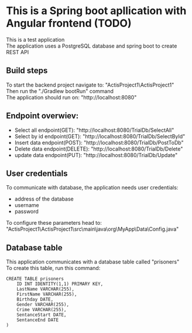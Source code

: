 # This is a Spring boot apllication with Angular frontend (TODO)
This is a test application \
The application uses a PostgreSQL database and spring boot to create REST API 


## Build steps

To start the backend project navigate to: "ActisProject1\ActisProject1" \
Then run the "./Gradlew bootRun" command \
The application should run on: "http://localhost:8080"

## Endpoint overwiev:

<ul>
  <li>Select all endpoint(GET): "http://localhost:8080/TrialDb/SelectAll"</li>
  <li>Select by id endpoint(GET): "http://localhost:8080/TrialDb/SelectById"</li>
  <li>Insert data endpoint(POST): "http://localhost:8080/TrialDb/PostToDb"</li>
  <li>Delete data endpoint(DELETE): "http://localhost:8080/TrialDb/Delete"</li>
  <li>update data endpoint(PUT): "http://localhost:8080/TrialDb/Update"</li>
</ul>

## User credentials
To communicate with database, the application needs user credentials: 
<ul>
  <li>address of the database</li>
  <li>username</li>
  <li>password</li>
</ul>
To configure these parameters head to: "ActisProject1\ActisProject1\src\main\java\org\MyApp\Data\Config.java" 

## Database table
This application communicates with a database table called "prisoners" \
To create this table, run this command:

	CREATE TABLE prisoners  
		ID INT IDENTITY(1,1) PRIMARY KEY, 
		LastName VARCHAR(255), 
		FirstName VARCHAR(255), 
		Birthday DATE, 
		Gender VARCHAR(255), 
		Crime VARCHAR(255), 
		SentanceStart DATE, 
		SentanceEnd DATE 
	)
